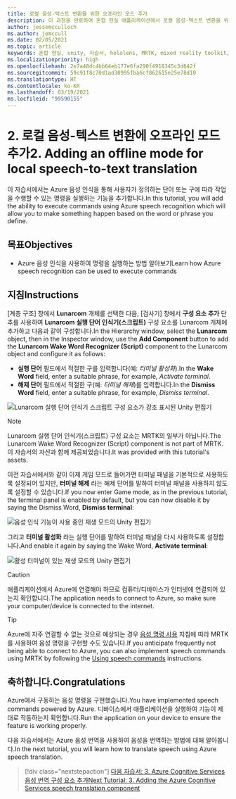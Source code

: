 ```yaml
---
title: 로컬 음성-텍스트 변환을 위한 오프라인 모드 추가
description: 이 과정을 완료하여 혼합 현실 애플리케이션에서 로컬 음성-텍스트 변환을 위해 오프라인 모드를 추가하는 방법을 알아봅니다.
author: jessemcculloch
ms.author: jemccull
ms.date: 02/05/2021
ms.topic: article
keywords: 혼합 현실, unity, 자습서, hololens, MRTK, mixed reality toolkit, UWP, Azure spatial anchors, 음성 인식, Windows 10
ms.localizationpriority: high
ms.openlocfilehash: 2e7a48dc4bb64eb177e6fa290f4918345c3d642f
ms.sourcegitcommit: 59c91f8c70d1ad30995fba6cf862615e25e78d10
ms.translationtype: HT
ms.contentlocale: ko-KR
ms.lasthandoff: 03/19/2021
ms.locfileid: "99590155"
---
```

# <a name="2-adding-an-offline-mode-for-local-speech-to-text-translation"></a><span data-ttu-id="e5bd8-104">2. 로컬 음성-텍스트 변환에 오프라인 모드 추가</span><span class="sxs-lookup"><span data-stu-id="e5bd8-104">2. Adding an offline mode for local speech-to-text translation</span></span>

<span data-ttu-id="e5bd8-105">이 자습서에서는 Azure 음성 인식을 통해 사용자가 정의하는 단어 또는 구에 따라 작업을 수행할 수 있는 명령을 실행하는 기능을 추가합니다.</span><span class="sxs-lookup"><span data-stu-id="e5bd8-105">In this tutorial, you will add the ability to execute commands using Azure speech recognition which will allow you to make something happen based on the word or phrase you define.</span></span>

## <a name="objectives"></a><span data-ttu-id="e5bd8-106">목표</span><span class="sxs-lookup"><span data-stu-id="e5bd8-106">Objectives</span></span>

* <span data-ttu-id="e5bd8-107">Azure 음성 인식을 사용하여 명령을 실행하는 방법 알아보기</span><span class="sxs-lookup"><span data-stu-id="e5bd8-107">Learn how Azure speech recognition can be used to execute commands</span></span>

## <a name="instructions"></a><span data-ttu-id="e5bd8-108">지침</span><span class="sxs-lookup"><span data-stu-id="e5bd8-108">Instructions</span></span>

<span data-ttu-id="e5bd8-109">[계층 구조] 창에서 **Lunarcom** 개체를 선택한 다음, [검사기] 창에서 **구성 요소 추가** 단추를 사용하여 **Lunarcom 실행 단어 인식기(스크립트)** 구성 요소를 Lunarcom 개체에 추가하고 다음과 같이 구성합니다.</span><span class="sxs-lookup"><span data-stu-id="e5bd8-109">In the Hierarchy window, select the **Lunarcom** object, then in the Inspector window, use the **Add Component** button to add the **Lunarcom Wake Word Recognizer (Script)** component to the Lunarcom object and configure it as follows:</span></span>

* <span data-ttu-id="e5bd8-110">**실행 단어** 필드에서 적절한 구를 입력합니다(예: _터미널 활성화_).</span><span class="sxs-lookup"><span data-stu-id="e5bd8-110">In the **Wake Word** field, enter a suitable phrase, for example, _Activate terminal_.</span></span>
* <span data-ttu-id="e5bd8-111">**해제 단어** 필드에서 적절한 구(예: _터미널 해제_)를 입력합니다.</span><span class="sxs-lookup"><span data-stu-id="e5bd8-111">In the **Dismiss Word** field, enter a suitable phrase, for example, _Dismiss terminal_.</span></span>

![Lunarcom 실행 단어 인식기 스크립트 구성 요소가 강조 표시된 Unity 편집기](images/mrlearning-speech/tutorial2-section1-step1-1.png)

> [!NOTE]
> <span data-ttu-id="e5bd8-113">Lunarcom 실행 단어 인식기(스크립트) 구성 요소는 MRTK의 일부가 아닙니다.</span><span class="sxs-lookup"><span data-stu-id="e5bd8-113">The Lunarcom Wake Word Recognizer (Script) component is not part of MRTK.</span></span> <span data-ttu-id="e5bd8-114">이 자습서의 자산과 함께 제공되었습니다.</span><span class="sxs-lookup"><span data-stu-id="e5bd8-114">It was provided with this tutorial's assets.</span></span>

<span data-ttu-id="e5bd8-115">이전 자습서에서와 같이 이제 게임 모드로 들어가면 터미널 패널을 기본적으로 사용하도록 설정되어 있지만, **터미널 해제** 라는 해제 단어를 말하여 터미널 패널을 사용하지 않도록 설정할 수 있습니다.</span><span class="sxs-lookup"><span data-stu-id="e5bd8-115">If you now enter Game mode, as in the previous tutorial, the terminal panel is enabled by default, but you can now disable it by saying the Dismiss Word, **Dismiss terminal**:</span></span>

![음성 인식 기능이 사용 중인 재생 모드의 Unity 편집기](images/mrlearning-speech/tutorial2-section1-step1-2.png)

<span data-ttu-id="e5bd8-117">그리고 **터미널 활성화** 라는 실행 단어를 말하여 터미널 패널을 다시 사용하도록 설정합니다.</span><span class="sxs-lookup"><span data-stu-id="e5bd8-117">And enable it again by saying the Wake Word, **Activate terminal**:</span></span>

![활성 터미널이 있는 재생 모드의 Unity 편집기](images/mrlearning-speech/tutorial2-section1-step1-3.png)

> [!CAUTION]
> <span data-ttu-id="e5bd8-119">애플리케이션에서 Azure에 연결해야 하므로 컴퓨터/디바이스가 인터넷에 연결되어 있는지 확인합니다.</span><span class="sxs-lookup"><span data-stu-id="e5bd8-119">The application needs to connect to Azure, so make sure your computer/device is connected to the internet.</span></span>

> [!TIP]
> <span data-ttu-id="e5bd8-120">Azure에 자주 연결할 수 없는 것으로 예상되는 경우 [음성 명령 사용](mr-learning-base-09.md) 지침에 따라 MRTK를 사용하여 음성 명령을 구현할 수도 있습니다.</span><span class="sxs-lookup"><span data-stu-id="e5bd8-120">If you anticipate frequently not being able to connect to Azure, you can also implement speech commands using MRTK by following the [Using speech commands](mr-learning-base-09.md) instructions.</span></span>

## <a name="congratulations"></a><span data-ttu-id="e5bd8-121">축하합니다.</span><span class="sxs-lookup"><span data-stu-id="e5bd8-121">Congratulations</span></span>

<span data-ttu-id="e5bd8-122">Azure에서 구동하는 음성 명령을 구현했습니다.</span><span class="sxs-lookup"><span data-stu-id="e5bd8-122">You have implemented speech commands powered by Azure.</span></span> <span data-ttu-id="e5bd8-123">디바이스에서 애플리케이션을 실행하여 기능이 제대로 작동하는지 확인합니다.</span><span class="sxs-lookup"><span data-stu-id="e5bd8-123">Run the application on your device to ensure the feature is working properly.</span></span>

<span data-ttu-id="e5bd8-124">다음 자습서에서는 Azure 음성 번역을 사용하여 음성을 번역하는 방법에 대해 알아봅니다.</span><span class="sxs-lookup"><span data-stu-id="e5bd8-124">In the next tutorial, you will learn how to translate speech using Azure speech translation.</span></span>

> [!div class="nextstepaction"]
> [<span data-ttu-id="e5bd8-125">다음 자습서: 3. Azure Cognitive Services 음성 번역 구성 요소 추가</span><span class="sxs-lookup"><span data-stu-id="e5bd8-125">Next Tutorial: 3. Adding the Azure Cognitive Services speech translation component</span></span>](mrlearning-speechSDK-ch3.md)
